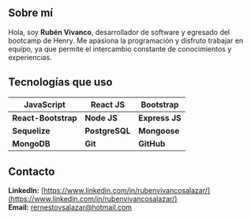 ## Sobre mí

Hola, soy **Rubén Vivanco**, desarrollador de software y egresado del bootcamp de Henry. Me apasiona la programación y disfruto trabajar en equipo, ya que permite el intercambio constante de conocimientos y experiencias.

## Tecnologías que uso

| **JavaScript** | **React JS** | **Bootstrap** |
|----------------|--------------|---------------|
| **React-Bootstrap** | **Node JS** | **Express JS** |
| **Sequelize** | **PostgreSQL** | **Mongoose** |
| **MongoDB** | **Git** | **GitHub** |

## Contacto

**LinkedIn:** [https://www.linkedin.com/in/rubenvivancosalazar/](https://www.linkedin.com/in/rubenvivancosalazar/)  
**Email:** rernestovsalazar@hotmail.com

